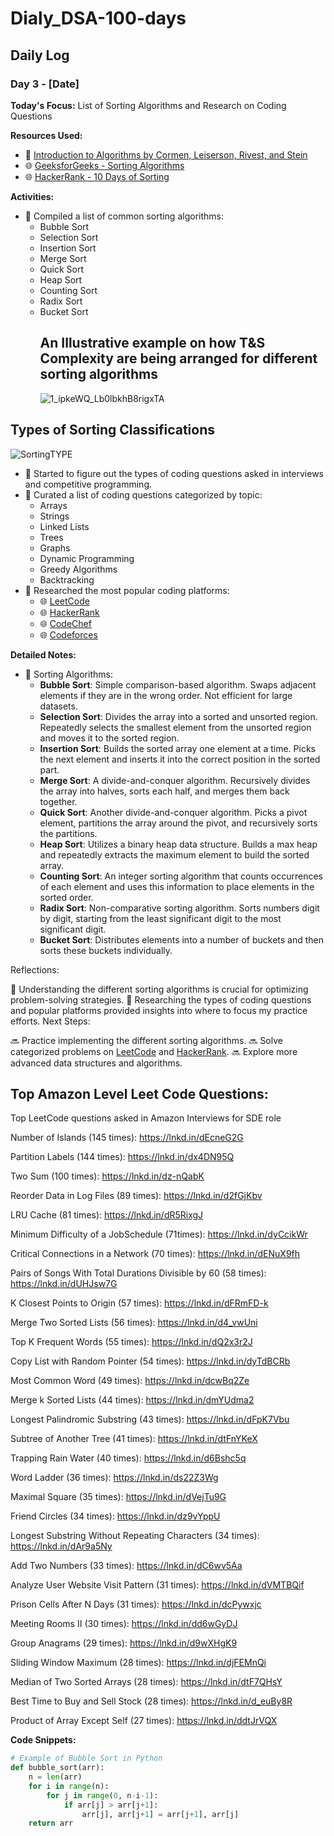 # Dialy_DSA-100-days

## Daily Log

### Day 3 - [Date]

**Today's Focus:** List of Sorting Algorithms and Research on Coding Questions

**Resources Used:**
- 📖 <a href="https://www.amazon.com/Introduction-Algorithms-3rd-MIT-Press/dp/0262033844">Introduction to Algorithms by Cormen, Leiserson, Rivest, and Stein</a>
- 🌐 <a href="https://www.geeksforgeeks.org/sorting-algorithms/">GeeksforGeeks - Sorting Algorithms</a>
- 🌐 <a href="https://www.hackerrank.com/domains/tutorials/10-days-of-sorting">HackerRank - 10 Days of Sorting</a>

**Activities:**
- 📝 Compiled a list of common sorting algorithms:
  - Bubble Sort
  - Selection Sort
  - Insertion Sort
  - Merge Sort
  - Quick Sort
  - Heap Sort
  - Counting Sort
  - Radix Sort
  - Bucket Sort
       ## An Illustrative example on how T&S Complexity are being arranged for different sorting algorithms
    ![1_ipkeWQ_Lb0lbkhB8rigxTA](https://github.com/ajaykr2712/Dialy_DSA-100-days/assets/112938234/ce19276b-2783-4de6-81c0-7a843077779e)
    
## Types of Sorting Classifications
![SortingTYPE](https://github.com/ajaykr2712/Dialy_DSA-100-days/assets/112938234/8166a397-c172-453c-965c-871ad25eb587)

- 📌 Started to figure out the types of coding questions asked in interviews and competitive programming.
- 📌 Curated a list of coding questions categorized by topic:
  - Arrays
  - Strings
  - Linked Lists
  - Trees
  - Graphs
  - Dynamic Programming
  - Greedy Algorithms
  - Backtracking
- 📌 Researched the most popular coding platforms:
  - 🌐 <a href="https://leetcode.com/">LeetCode</a>
  - 🌐 <a href="https://www.hackerrank.com/">HackerRank</a>
  - 🌐 <a href="https://www.codechef.com/">CodeChef</a>
  - 🌐 <a href="https://www.codeforces.com/">Codeforces</a>

**Detailed Notes:**
- 📝 Sorting Algorithms:
  - **Bubble Sort**: Simple comparison-based algorithm. Swaps adjacent elements if they are in the wrong order. Not efficient for large datasets.
  - **Selection Sort**: Divides the array into a sorted and unsorted region. Repeatedly selects the smallest element from the unsorted region and moves it to the sorted region.
  - **Insertion Sort**: Builds the sorted array one element at a time. Picks the next element and inserts it into the correct position in the sorted part.
  - **Merge Sort**: A divide-and-conquer algorithm. Recursively divides the array into halves, sorts each half, and merges them back together.
  - **Quick Sort**: Another divide-and-conquer algorithm. Picks a pivot element, partitions the array around the pivot, and recursively sorts the partitions.
  - **Heap Sort**: Utilizes a binary heap data structure. Builds a max heap and repeatedly extracts the maximum element to build the sorted array.
  - **Counting Sort**: An integer sorting algorithm that counts occurrences of each element and uses this information to place elements in the sorted order.
  - **Radix Sort**: Non-comparative sorting algorithm. Sorts numbers digit by digit, starting from the least significant digit to the most significant digit.
  - **Bucket Sort**: Distributes elements into a number of buckets and then sorts these buckets individually.

Reflections:

🤔 Understanding the different sorting algorithms is crucial for optimizing problem-solving strategies.
🚀 Researching the types of coding questions and popular platforms provided insights into where to focus my practice efforts.
Next Steps:

🔜 Practice implementing the different sorting algorithms.
🔜 Solve categorized problems on <a href="https://leetcode.com/">LeetCode</a> and <a href="https://www.hackerrank.com/">HackerRank</a>.
🔜 Explore more advanced data structures and algorithms.

## Top Amazon Level Leet Code Questions: 
Top LeetCode questions asked in Amazon Interviews for SDE role

Number of Islands (145 times):
https://lnkd.in/dEcneG2G

Partition Labels (144 times): https://lnkd.in/dx4DN95Q

Two Sum (100 times): https://lnkd.in/dz-nQabK

Reorder Data in Log Files (89 times): https://lnkd.in/d2fGjKbv

LRU Cache (81 times): https://lnkd.in/dR5RixgJ

Minimum Difficulty of a JobSchedule
(71times): https://lnkd.in/dyCcikWr

Critical Connections in a Network (70 times): https://lnkd.in/dENuX9fh

Pairs of Songs With Total Durations Divisible by 60 (58 times): https://lnkd.in/dUHJsw7G

K Closest Points to Origin (57 times): https://lnkd.in/dFRmFD-k

Merge Two Sorted Lists (56 times): https://lnkd.in/d4_vwUni

Top K Frequent Words (55 times): https://lnkd.in/dQ2x3r2J

Copy List with Random Pointer (54 times): https://lnkd.in/dyTdBCRb

Most Common Word (49 times): https://lnkd.in/dcwBq2Ze

Merge k Sorted Lists (44 times): https://lnkd.in/dmYUdma2

Longest Palindromic Substring (43 times): https://lnkd.in/dFpK7Vbu

Subtree of Another Tree (41 times): https://lnkd.in/dtFnYKeX

Trapping Rain Water (40 times): https://lnkd.in/d6Bshc5q

Word Ladder (36 times): https://lnkd.in/ds22Z3Wg

Maximal Square (35 times): https://lnkd.in/dVejTu9G

Friend Circles (34 times): https://lnkd.in/dz9vYppU

Longest Substring Without Repeating Characters (34 times): https://lnkd.in/dAr9a5Ny

Add Two Numbers (33 times): https://lnkd.in/dC6wv5Aa

Analyze User Website Visit Pattern (31 times): https://lnkd.in/dVMTBQif

Prison Cells After N Days (31 times): https://lnkd.in/dcPywxjc

Meeting Rooms II (30 times): https://lnkd.in/dd6wGyDJ

Group Anagrams (29 times): https://lnkd.in/d9wXHgK9

Sliding Window Maximum (28 times): https://lnkd.in/djFEMnQi

Median of Two Sorted Arrays (28 times): https://lnkd.in/dtF7QHsY

Best Time to Buy and Sell Stock (28 times): https://lnkd.in/d_euBy8R

Product of Array Except Self (27 times): https://lnkd.in/ddtJrVQX

**Code Snippets:**
```python
# Example of Bubble Sort in Python
def bubble_sort(arr):
    n = len(arr)
    for i in range(n):
        for j in range(0, n-i-1):
            if arr[j] > arr[j+1]:
                arr[j], arr[j+1] = arr[j+1], arr[j]
    return arr
